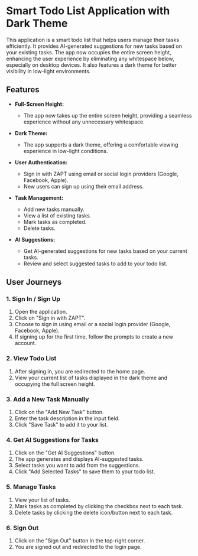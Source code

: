 # Smart Todo List Application with Dark Theme

This application is a smart todo list that helps users manage their tasks efficiently. It provides AI-generated suggestions for new tasks based on your existing tasks. The app now occupies the entire screen height, enhancing the user experience by eliminating any whitespace below, especially on desktop devices. It also features a dark theme for better visibility in low-light environments.

## Features

- **Full-Screen Height:**
  - The app now takes up the entire screen height, providing a seamless experience without any unnecessary whitespace.

- **Dark Theme:**
  - The app supports a dark theme, offering a comfortable viewing experience in low-light conditions.

- **User Authentication:**
  - Sign in with ZAPT using email or social login providers (Google, Facebook, Apple).
  - New users can sign up using their email address.

- **Task Management:**
  - Add new tasks manually.
  - View a list of existing tasks.
  - Mark tasks as completed.
  - Delete tasks.

- **AI Suggestions:**
  - Get AI-generated suggestions for new tasks based on your current tasks.
  - Review and select suggested tasks to add to your todo list.

## User Journeys

### 1. Sign In / Sign Up

1. Open the application.
2. Click on "Sign in with ZAPT".
3. Choose to sign in using email or a social login provider (Google, Facebook, Apple).
4. If signing up for the first time, follow the prompts to create a new account.

### 2. View Todo List

1. After signing in, you are redirected to the home page.
2. View your current list of tasks displayed in the dark theme and occupying the full screen height.

### 3. Add a New Task Manually

1. Click on the "Add New Task" button.
2. Enter the task description in the input field.
3. Click "Save Task" to add it to your list.

### 4. Get AI Suggestions for Tasks

1. Click on the "Get AI Suggestions" button.
2. The app generates and displays AI-suggested tasks.
3. Select tasks you want to add from the suggestions.
4. Click "Add Selected Tasks" to save them to your todo list.

### 5. Manage Tasks

1. View your list of tasks.
2. Mark tasks as completed by clicking the checkbox next to each task.
3. Delete tasks by clicking the delete icon/button next to each task.

### 6. Sign Out

1. Click on the "Sign Out" button in the top-right corner.
2. You are signed out and redirected to the login page.